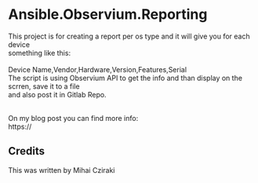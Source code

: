 # Ansible.Observium.Reporting

This project is for creating a report per os type and it will give you for each device
<br> something like this:
<br>
<br> Device Name,Vendor,Hardware,Version,Features,Serial
<br>
The script is using Observium API to get the info and than display on the scrren, save it to a file
<br>and also post it in Gitlab Repo.

<br> On my blog post you can find more info: 
<br> https://


## Credits
This was written by Mihai Cziraki
</content>
</snippet>

